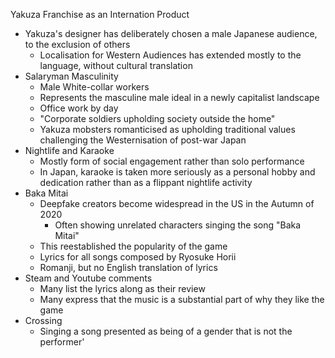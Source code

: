 Yakuza Franchise as an Internation Product

- Yakuza's designer has deliberately chosen a male Japanese audience, to the exclusion of others
	- Localisation for Western Audiences has extended mostly to the language, without cultural translation
- Salaryman Masculinity
	- Male White-collar workers
	- Represents the masculine male ideal in a newly capitalist landscape
	- Office work by day
	- "Corporate soldiers upholding society outside the home"
	- Yakuza mobsters romanticised as upholding traditional values challenging the Westernisation of post-war Japan
- Nightlife and Karaoke
	- Mostly form of social engagement rather than solo performance
	- In Japan, karaoke is taken more seriously as a personal hobby and dedication rather than as a flippant nightlife activity
- Baka Mitai
	- Deepfake creators become widespread in the US in the Autumn of 2020
		- Often showing unrelated characters singing the song "Baka Mitai"
	- This reestablished the popularity of the game 
	- Lyrics for all songs composed by Ryosuke Horii
	- Romanji, but no English translation of lyrics
- Steam and Youtube comments
	- Many list the lyrics along as their review
	- Many express that the music is a substantial part of why they like the game
- Crossing
	- Singing a song presented as being of a gender that is not the performer'